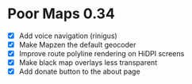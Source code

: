 Poor Maps 0.34
==============

* [x] Add voice navigation (rinigus)
* [x] Make Mapzen the default geocoder
* [x] Improve route polyline rendering on HiDPI screens
* [x] Make black map overlays less transparent
* [x] Add donate button to the about page
